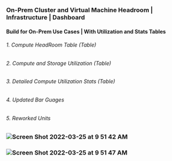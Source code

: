 ### On-Prem Cluster and Virtual Machine Headroom | Infrastructure | Dashboard
#### Build for On-Prem Use Cases | With Utilization and Stats Tables
 ###### 1. Compute HeadRoom Table (Table)
 ###### 2. Compute and Storage Utilization (Table)
 ###### 3. Detailed Compute Utilization Stats (Table)
 ###### 4. Updated Bar Guages
 ###### 5. Reworked Units

### ![Screen Shot 2022-03-25 at 9 51 42 AM](https://user-images.githubusercontent.com/84854976/160133749-145a7a12-e571-4caa-887a-81ccb801ec54.png)
### ![Screen Shot 2022-03-25 at 9 51 47 AM](https://user-images.githubusercontent.com/84854976/160133798-a685a49e-c037-4880-a35e-e715b2927df0.png)
